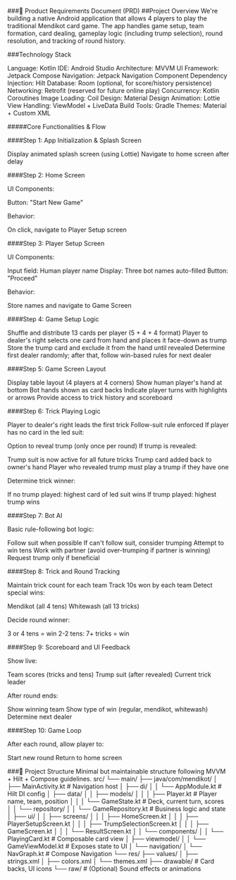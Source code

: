 ###🧾 Product Requirements Document (PRD)
##Project Overview
We're building a native Android application that allows 4 players to play the traditional Mendikot card game. The app handles game setup, team formation, card dealing, gameplay logic (including trump selection), round resolution, and tracking of round history.

###Technology Stack

Language: Kotlin
IDE: Android Studio
Architecture: MVVM
UI Framework: Jetpack Compose
Navigation: Jetpack Navigation Component
Dependency Injection: Hilt
Database: Room (optional, for score/history persistence)
Networking: Retrofit (reserved for future online play)
Concurrency: Kotlin Coroutines
Image Loading: Coil
Design: Material Design
Animation: Lottie
View Handling: ViewModel + LiveData
Build Tools: Gradle
Themes: Material + Custom XML

#####Core Functionalities & Flow

####Step 1: App Initialization & Splash Screen

Display animated splash screen (using Lottie)
Navigate to home screen after delay

####Step 2: Home Screen

UI Components:

Button: "Start New Game"


Behavior:

On click, navigate to Player Setup screen



####Step 3: Player Setup Screen

UI Components:

Input field: Human player name
Display: Three bot names auto-filled
Button: "Proceed"


Behavior:

Store names and navigate to Game Screen



####Step 4: Game Setup Logic

Shuffle and distribute 13 cards per player (5 + 4 + 4 format)
Player to dealer's right selects one card from hand and places it face-down as trump
Store the trump card and exclude it from the hand until revealed
Determine first dealer randomly; after that, follow win-based rules for next dealer

####Step 5: Game Screen Layout

Display table layout (4 players at 4 corners)
Show human player's hand at bottom
Bot hands shown as card backs
Indicate player turns with highlights or arrows
Provide access to trick history and scoreboard

####Step 6: Trick Playing Logic

Player to dealer's right leads the first trick
Follow-suit rule enforced
If player has no card in the led suit:

Option to reveal trump (only once per round)
If trump is revealed:

Trump suit is now active for all future tricks
Trump card added back to owner's hand
Player who revealed trump must play a trump if they have one




Determine trick winner:

If no trump played: highest card of led suit wins
If trump played: highest trump wins



####Step 7: Bot AI

Basic rule-following bot logic:

Follow suit when possible
If can't follow suit, consider trumping
Attempt to win tens
Work with partner (avoid over-trumping if partner is winning)
Request trump only if beneficial



####Step 8: Trick and Round Tracking

Maintain trick count for each team
Track 10s won by each team
Detect special wins:

Mendikot (all 4 tens)
Whitewash (all 13 tricks)


Decide round winner:

3 or 4 tens = win
2-2 tens: 7+ tricks = win



####Step 9: Scoreboard and UI Feedback

Show live:

Team scores (tricks and tens)
Trump suit (after revealed)
Current trick leader


After round ends:

Show winning team
Show type of win (regular, mendikot, whitewash)
Determine next dealer



####Step 10: Game Loop

After each round, allow player to:

Start new round
Return to home screen


###📁 Project Structure
Minimal but maintainable structure following MVVM + Hilt + Compose guidelines.
src/
└── main/
    ├── java/com/mendikot/
    │   ├── MainActivity.kt                  # Navigation host
    │   ├── di/
    │   │   └── AppModule.kt                 # Hilt DI config
    │   ├── data/
    │   │   ├── models/
    │   │   │   ├── Player.kt                # Player name, team, position
    │   │   │   └── GameState.kt             # Deck, current turn, scores
    │   │   └── repository/
    │   │       └── GameRepository.kt        # Business logic and state
    │   ├── ui/
    │   │   ├── screens/
    │   │   │   ├── HomeScreen.kt
    │   │   │   ├── PlayerSetupScreen.kt 
    │   │   │   ├── TrumpSelectionScreen.kt
    │   │   │   ├── GameScreen.kt
    │   │   │   └── ResultScreen.kt
    │   │   └── components/
    │   │       └── PlayingCard.kt           # Composable card view
    │   ├── viewmodel/
    │   │   └── GameViewModel.kt             # Exposes state to UI
    │   └── navigation/
    │       └── NavGraph.kt                  # Compose Navigation
    └── res/
        ├── values/
        │   ├── strings.xml
        │   ├── colors.xml
        │   └── themes.xml
        ├── drawable/                        # Card backs, UI icons
        └── raw/                             # (Optional) Sound effects or animations